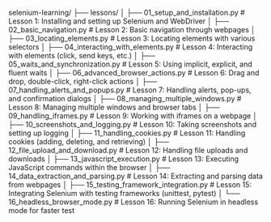 selenium-learning/
├── lessons/
│   ├── 01_setup_and_installation.py          # Lesson 1: Installing and setting up Selenium and WebDriver
│   ├── 02_basic_navigation.py                # Lesson 2: Basic navigation through webpages
│   ├── 03_locating_elements.py               # Lesson 3: Locating elements with various selectors
│   ├── 04_interacting_with_elements.py       # Lesson 4: Interacting with elements (click, send keys, etc.)
│   ├── 05_waits_and_synchronization.py       # Lesson 5: Using implicit, explicit, and fluent waits
│   ├── 06_advanced_browser_actions.py        # Lesson 6: Drag and drop, double-click, right-click actions
│   ├── 07_handling_alerts_and_popups.py      # Lesson 7: Handling alerts, pop-ups, and confirmation dialogs
│   ├── 08_managing_multiple_windows.py       # Lesson 8: Managing multiple windows and browser tabs
│   ├── 09_handling_iframes.py                # Lesson 9: Working with iframes on a webpage
│   ├── 10_screenshots_and_logging.py         # Lesson 10: Taking screenshots and setting up logging
│   ├── 11_handling_cookies.py                # Lesson 11: Handling cookies (adding, deleting, and retrieving)
│   ├── 12_file_upload_and_download.py        # Lesson 12: Handling file uploads and downloads
│   ├── 13_javascript_execution.py            # Lesson 13: Executing JavaScript commands within the browser
│   ├── 14_data_extraction_and_parsing.py     # Lesson 14: Extracting and parsing data from webpages
│   ├── 15_testing_framework_integration.py   # Lesson 15: Integrating Selenium with testing frameworks (unittest, pytest)
│   └── 16_headless_browser_mode.py           # Lesson 16: Running Selenium in headless mode for faster test
